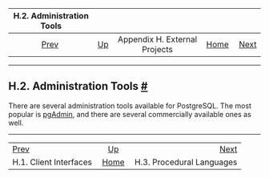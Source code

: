<!--?xml version="1.0" encoding="UTF-8" standalone="no"?-->

|                  H.2. Administration Tools                 |                                                              |                               |                                                       |                                                       |
| :--------------------------------------------------------: | :----------------------------------------------------------- | :---------------------------: | ----------------------------------------------------: | ----------------------------------------------------: |
| [Prev](external-interfaces.html "H.1. Client Interfaces")  | [Up](external-projects.html "Appendix H. External Projects") | Appendix H. External Projects | [Home](index.html "PostgreSQL 17devel Documentation") |  [Next](external-pl.html "H.3. Procedural Languages") |

***

## H.2. Administration Tools [#](#EXTERNAL-ADMIN-TOOLS)



There are several administration tools available for PostgreSQL. The most popular is [pgAdmin](https://www.pgadmin.org/), and there are several commercially available ones as well.

***

|                                                            |                                                              |                                                       |
| :--------------------------------------------------------- | :----------------------------------------------------------: | ----------------------------------------------------: |
| [Prev](external-interfaces.html "H.1. Client Interfaces")  | [Up](external-projects.html "Appendix H. External Projects") |  [Next](external-pl.html "H.3. Procedural Languages") |
| H.1. Client Interfaces                                     |     [Home](index.html "PostgreSQL 17devel Documentation")    |                             H.3. Procedural Languages |
